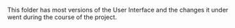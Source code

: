 This folder has most versions of the User Interface and the changes it under went during the course of the project. 
